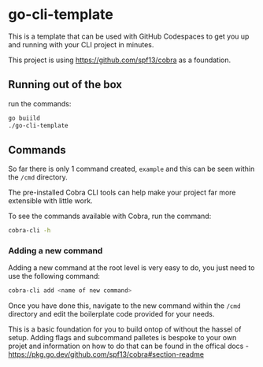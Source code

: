 # go-cli-template
This is a template that can be used with GitHub Codespaces to get you up and running with your CLI project in minutes.

This project is using https://github.com/spf13/cobra as a foundation.

## Running out of the box
run the commands:

```bash
go buiild
./go-cli-template
```

## Commands

So far there is only 1 command created, `example` and this can be seen within the `/cmd` directory.

The pre-installed Cobra CLI tools can help make your project far more extensible with little work.

To see the commands available with Cobra, run the command: 

```bash
cobra-cli -h
```

### Adding a new command

Adding a new command at the root level is very easy to do, you just need to use the following command:

```bash
cobra-cli add <name of new command>
```

Once you have done this, navigate to the new command within the `/cmd` directory and edit the boilerplate code provided for your needs.

This is a basic foundation for you to build ontop of without the hassel of setup. Adding flags and subcommand palletes is bespoke to your own projet and information on how to do that can be found in the offical docs - https://pkg.go.dev/github.com/spf13/cobra#section-readme

